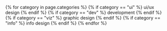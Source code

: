 {% for category in page.categories %}
  {% if category == "ui" %}
    <span class="d-inline-block mr-2">ui/ux design</span>
  {% endif %}
  {% if category == "dev" %}
    <span class="d-inline-block mr-2">development</span>
  {% endif %}
  {% if category == "viz" %}
    <span class="d-inline-block mr-2">graphic design</span>
  {% endif %}
  {% if category == "info" %}
    <span class="d-inline-block mr-2">info design</span>
  {% endif %}
{% endfor %}

